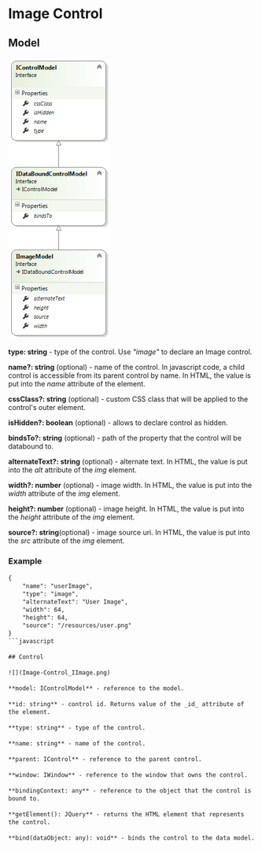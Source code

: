 # Image Control

## Model

![](Image-Control_IImageModel.png)

**type: string** - type of the control. Use _"image"_ to declare an Image control.

**name?: string** (optional) - name of the control. In javascript code, a child control is accessible from its parent control by name. In HTML, the value is put into the _name_ attribute of the element.

**cssClass?: string** (optional) - custom CSS class that will be applied to the control's outer element.

**isHidden?: boolean** (optional) - allows to declare control as hidden.

**bindsTo?: string** (optional) - path of the property that the control will be databound to.

**alternateText?: string** (optional) - alternate text. In HTML, the value is put into the _alt_ attribute of the _img_ element.

**width?: number** (optional) - image width. In HTML, the value is put into the _width_ attribute of the _img_ element.

**height?: number** (optional) - image height. In HTML, the value is put into the _height_ attribute of the _img_ element.

**source?: string**(optional) - image source uri. In HTML, the value is put into the _src_ attribute of the _img_ element.

### Example

```
{
	"name": "userImage",
	"type": "image",
	"alternateText": "User Image",
	"width": 64,
	"height": 64,
	"source": "/resources/user.png"
}
```javascript

## Control

![](Image-Control_IImage.png)

**model: IControlModel** - reference to the model.

**id: string** - control id. Returns value of the _id_ attribute of the element.

**type: string** - type of the control.

**name: string** - name of the control.

**parent: IControl** - reference to the parent control.

**window: IWindow** - reference to the window that owns the control.

**bindingContext: any** - reference to the object that the control is bound to.

**getElement(): JQuery** - returns the HTML element that represents the control.

**bind(dataObject: any): void** - binds the control to the data model.